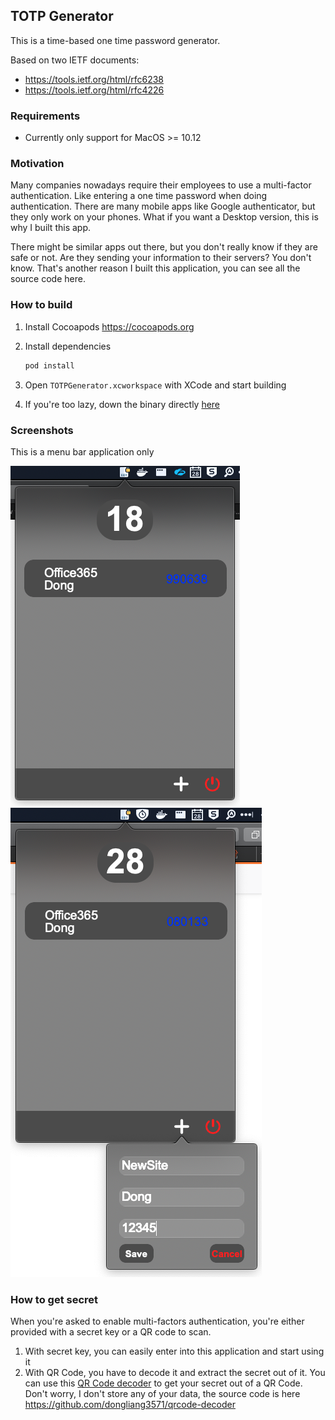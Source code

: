 ## TOTP Generator

This is a time-based one time password generator.

Based on two IETF documents:
- https://tools.ietf.org/html/rfc6238
- https://tools.ietf.org/html/rfc4226

### Requirements

- Currently only support for MacOS >= 10.12

### Motivation

Many companies nowadays require their employees to use a multi-factor authentication. Like entering a one time password when doing authentication. There are many mobile apps like Google authenticator, but they only work on your phones. What if you want a Desktop version, this is why I built this app.

There might be similar apps out there, but you don't really know if they are safe or not. Are they sending your information to their servers? You don't know. That's another reason I built this application, you can see all the source code here.

### How to build

1. Install Cocoapods https://cocoapods.org
2. Install dependencies

    ```bash
    pod install
    ```
3. Open `TOTPGenerator.xcworkspace` with XCode and start building
4. If you're too lazy, down the binary directly [here](/build/TOTPGenerator.dmg)
### Screenshots

This is a menu bar application only

![Screenshot1](/screenshots/screenshot-1.png)
![Screenshot2](/screenshots/screenshot-2.png)


### How to get secret

When you're asked to enable multi-factors authentication, you're either provided with a secret key or a QR code to scan.

1. With secret key, you can easily enter into this application and start using it
2. With QR Code, you have to decode it and extract the secret out of it. You can use this [QR Code decoder](https://dongliang3571.github.io/qrcode-decoder/) to get your secret out of a QR Code. Don't worry, I don't store any of your data, the source code is here https://github.com/dongliang3571/qrcode-decoder